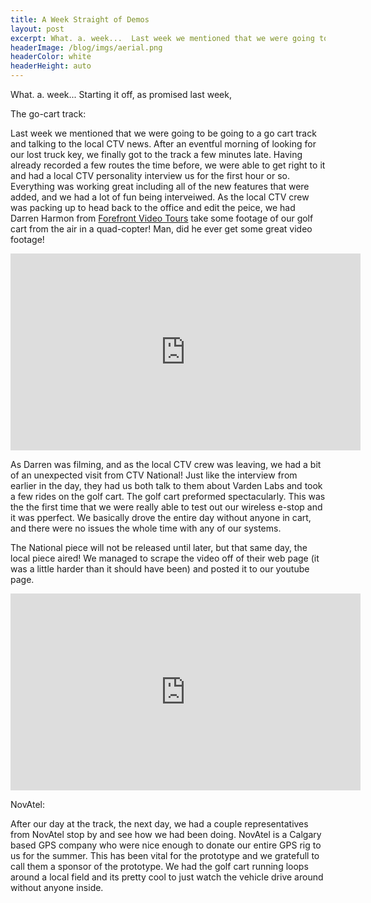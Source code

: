 ```yaml
---
title: A Week Straight of Demos
layout: post
excerpt: What. a. week...  Last week we mentioned that we were going to be going to a go cart track and talking to the local CTV news. After an eventful morning of looking for our lost truck key, we finally got to the track a few minutes late.
headerImage: /blog/imgs/aerial.png
headerColor: white
headerHeight: auto
---
```


What. a. week...  Starting it off, as promised last week, 

The go-cart track:  

Last week we mentioned that we were going to be going to a go cart track and talking to the local CTV news. After an eventful morning of looking for our lost truck key, we finally got to the track a few minutes late. Having already recorded a few routes the time before, we were able to get right to it and had a local CTV personality interview us for the first hour or so. Everything was working great including all of the new features that were added, and we had a lot of fun being interveiwed. As the local CTV crew was packing up to head back to the office and edit the peice, we had Darren Harmon from [Forefront Video Tours](http://www.forefrontvideotours.com/#home) take some footage of our golf cart from the air in a quad-copter! Man, did he ever get some great video footage!

<iframe width="560" height="315" src="https://www.youtube.com/embed/DyRzylw4OvQ" frameborder="0" allowfullscreen></iframe>

As Darren was filming, and as the local CTV crew was leaving, we had a bit of an unexpected visit from CTV National! Just like the interview from earlier in the day, they had us both talk to them about Varden Labs and took a few rides on the golf cart. The golf cart preformed spectacularly. This was the the first time that we were really able to test out our wireless e-stop and it was pperfect. We basically drove the entire day without anyone in cart, and there were no issues the whole time with any of our systems. 

The National piece will not be released until later, but that same day, the local piece aired! We managed to scrape the video off of their web page (it was a little harder than it should have been) and posted it to our youtube page.

<iframe width="560" height="315" src="https://www.youtube.com/embed/9_1Qooek6B4" frameborder="0" allowfullscreen></iframe>

NovAtel:

After our day at the track, the next day, we had a couple representatives from NovAtel stop by and see how we had been doing. NovAtel is a Calgary based GPS company who were nice enough to donate our entire GPS rig to us for the summer.  This has been vital for the prototype and we gratefull to call them a sponsor of the prototype.  We had the golf cart running loops around a local field and its pretty cool to just watch the vehicle drive around without anyone inside.